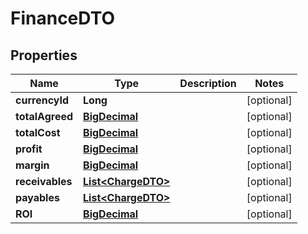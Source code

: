 # FinanceDTO

## Properties
Name | Type | Description | Notes
------------ | ------------- | ------------- | -------------
**currencyId** | **Long** |  |  [optional]
**totalAgreed** | [**BigDecimal**](BigDecimal.md) |  |  [optional]
**totalCost** | [**BigDecimal**](BigDecimal.md) |  |  [optional]
**profit** | [**BigDecimal**](BigDecimal.md) |  |  [optional]
**margin** | [**BigDecimal**](BigDecimal.md) |  |  [optional]
**receivables** | [**List&lt;ChargeDTO&gt;**](ChargeDTO.md) |  |  [optional]
**payables** | [**List&lt;ChargeDTO&gt;**](ChargeDTO.md) |  |  [optional]
**ROI** | [**BigDecimal**](BigDecimal.md) |  |  [optional]
